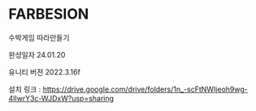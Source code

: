 # FARBESION
 
수박게임 따라만들기

완성일자 24.01.20

유니티 버젼 2022.3.16f

설치 링크 : https://drive.google.com/drive/folders/1n_-scFtNWIjeoh9wg-4IlwrY3c-WJDxW?usp=sharing
